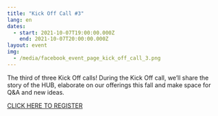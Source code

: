 ```yaml
---
title: "Kick Off Call #3"
lang: en
dates:
  - start: 2021-10-07T19:00:00.000Z
    end: 2021-10-07T20:00:00.000Z
layout: event
img:
  - /media/facebook_event_page_kick_off_call_3.png
---
```

The third of three Kick Off calls! During the Kick Off call, we’ll share the story of the HUB, elaborate on our offerings this fall and make space for Q&A and new ideas. 

[CLICK HERE TO REGISTER](https://us02web.zoom.us/meeting/register/tZ0ldeiqqD0sHdzgnPxVfS2H9ms-US-p0icn?fbclid=IwAR0W4i6043wZ4j_dZXKshmE8PscVxb-3mv9oQu_onvNn3IHbavBnj5guG6o)

[](https://us02web.zoom.us/meeting/register/tZ0ldeiqqD0sHdzgnPxVfS2H9ms-US-p0icn?fbclid=IwAR0W4i6043wZ4j_dZXKshmE8PscVxb-3mv9oQu_onvNn3IHbavBnj5guG6o)
